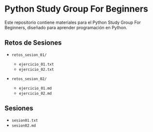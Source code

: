 # Python Study Group For Beginners

Este repositorio contiene materiales para el Python Study Group For Beginners, diseñado para aprender programación en Python.

## Retos de Sesiones

- `retos_sesion_01/`
  - `ejercicio_01.txt`
  - `ejercicio_02.txt`
  
- `retos_sesion_02/`
  - `ejercicio_01.md`
  - `ejercicio_02.md`


## Sesiones

- `sesion01.txt`
- `sesion02.md`
